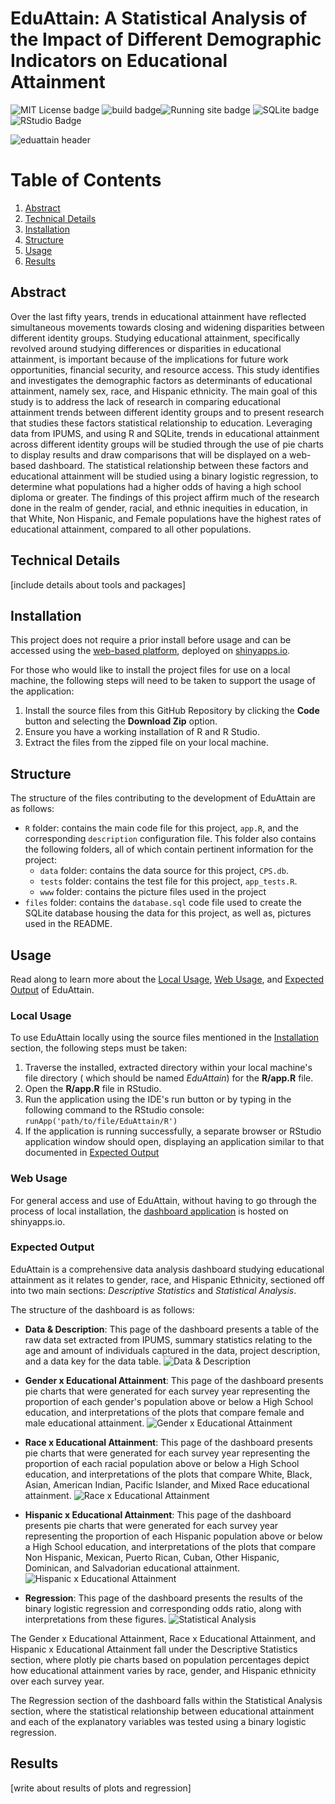 # EduAttain: A Statistical Analysis of the Impact of Different Demographic Indicators on Educational Attainment

![MIT License badge](https://img.shields.io/github/license/ReadyResearchers/EduAttain) ![build badge](https://github.com/ReadyResearchers/EduAttain/workflows/main/badge.svg?branch=main)![Running site badge](https://img.shields.io/website-up-down-green-red/https/donizk.shinyapps.io/EduAttain.svg) ![SQLite badge](https://img.shields.io/badge/SQLite-07405E?style=for-the-badge&logo=sqlite&logoColor=white) ![RStudio Badge](https://img.shields.io/badge/RStudio-75AADB?style=for-the-badge&logo=RStudio&logoColor=white)

![eduattain header](files/eduattain.jpg)

# Table of Contents

1. [Abstract](#abstract)
2. [Technical Details](#technical-details)
3. [Installation](#installation)
4. [Structure](#structure)
5. [Usage](#usage)
6. [Results](#results)

## Abstract

Over the last fifty years, trends in educational attainment have reflected simultaneous movements towards closing and widening disparities between different identity groups. Studying educational attainment, specifically revolved around studying differences or disparities in educational attainment, is important because of the implications for future work opportunities, financial security, and resource access. This study identifies and investigates the demographic factors as determinants of educational attainment, namely sex, race, and Hispanic ethnicity. The main goal of this study is to address the lack of research in comparing educational attainment trends between different identity groups and to present research that studies these factors statistical relationship to education. Leveraging data from IPUMS, and using R and SQLite, trends in educational attainment across different identity groups will be studied through the use of pie charts to display results and draw comparisons that will be displayed on a web-based dashboard. The statistical relationship between these factors and educational attainment will be studied using a binary logistic regression, to determine what populations had a higher odds of having a high school diploma or greater. The findings of this project affirm much of the research done in the realm of gender, racial, and ethnic inequities in education, in that White, Non Hispanic, and Female populations have the highest rates of educational attainment, compared to all other populations.

## Technical Details

[include details about tools and packages]

## Installation

This project does not require a prior install before usage and can be accessed using the [web-based platform](https://donizk.shinyapps.io/EduAttain/), deployed on [shinyapps.io](https://www.shinyapps.io/).

For those who would like to install the project files for use on a local machine, the following steps will need to be taken to support the usage of the application:

1. Install the source files from this GitHub Repository by clicking the **Code** button and selecting the **Download Zip** option.
2. Ensure you have a working installation of R and R Studio.
3. Extract the files from the zipped file on your local machine.

## Structure

The structure of the files contributing to the development of EduAttain are as follows:

- `R` folder: contains the main code file for this project, `app.R`, and the corresponding `description` configuration file. This folder also contains the following folders, all of which contain pertinent information for the project:
    - `data` folder: contains the data source for this project, `CPS.db`.
    - `tests` folder: contains the test file for this project, `app_tests.R`.
    - `www` folder: contains the picture files used in the project
- `files` folder: contains the `database.sql` code file used to create the SQLite database housing the data for this project, as well as, pictures used in the README.

## Usage

Read along to learn more about the [Local Usage](local-usage), [Web Usage](web-usage), and [Expected Output](expected-output) of EduAttain.

### Local Usage

To use EduAttain locally using the source files mentioned in the [Installation](#installation) section, the following steps must be taken:

1. Traverse the installed, extracted directory within your local machine's file directory ( which should be named *EduAttain*) for the **R/app.R** file.
2. Open the **R/app.R** file in RStudio.
3. Run the application using the IDE's run button or by typing in the following command to the RStudio console: `runApp('path/to/file/EduAttain/R')`
4. If the application is running successfully, a separate browser or RStudio application window should open, displaying an application similar to that documented in [Expected Output](#expected-output)

### Web Usage

For general access and use of EduAttain, without having to go through the process of local installation, the [dashboard application](https://donizk.shinyapps.io/EduAttain/) is hosted on shinyapps.io.

### Expected Output

EduAttain is a comprehensive data analysis dashboard studying educational attainment as it relates to gender, race, and Hispanic Ethnicity, sectioned off into two main sections: *Descriptive Statistics* and *Statistical Analysis*.

The structure of the dashboard is as follows:

- **Data & Description**: This page of the dashboard presents a table of the raw data set extracted from IPUMS, summary statistics relating to the age and amount of individuals captured in the data, project description, and a data key for the data table.
![Data & Description](files/home.jpg)

- **Gender x Educational Attainment**: This page of the dashboard presents pie charts that were generated for each survey year representing the proportion of each gender's population above or below a High School education, and interpretations of the plots that compare female and male educational attainment.
![Gender x Educational Attainment](files/genxedu.jpg)

- **Race x Educational Attainment**: This page of the dashboard presents pie charts that were generated for each survey year representing the proportion of each racial population above or below a High School education, and interpretations of the plots that compare White, Black, Asian, American Indian, Pacific Islander, and Mixed Race educational attainment.
![Race x Educational Attainment](files/racexedu.jpg)

- **Hispanic x Educational Attainment**: This page of the dashboard presents pie charts that were generated for each survey year representing the proportion of each Hispanic population above or below a High School education, and interpretations of the plots that compare Non Hispanic, Mexican, Puerto Rican, Cuban, Other Hispanic, Dominican, and Salvadorian educational attainment.
![Hispanic x Educational Attainment](files/hispanxedu.jpg)

- **Regression**: This page of the dashboard presents the results of the binary logistic regression and corresponding odds ratio, along with interpretations from these figures.
![Statistical Analysis](files/stats.jpg)

The Gender x Educational Attainment, Race x Educational Attainment, and Hispanic x Educational Attainment fall under the Descriptive Statistics section, where plotly pie charts based on population percentages depict how educational attainment varies by race, gender, and Hispanic ethnicity over each survey year.

The Regression section of the dashboard falls within the Statistical Analysis section, where the statistical relationship between educational attainment and each of the explanatory variables was tested using a binary logistic regression.

## Results

[write about results of plots and regression]